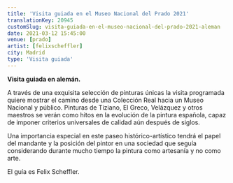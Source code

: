 ```yaml
---
title: 'Visita guiada en el Museo Nacional del Prado 2021'
translationKey: 20945
customSlug: visita-guiada-en-el-museo-nacional-del-prado-2021-aleman
date: 2021-03-12 15:45:00
venue: [prado]
artist: [felixscheffler]
city: Madrid
type: 'Visita guiada'
---
```


<strong>Visita guiada en alemán.</strong>

A través de una exquisita selección de pinturas únicas la visita programada quiere mostrar el camino desde una Colección Real hacia un Museo Nacional y público. Pinturas de Tiziano, El Greco, Velázquez y otros maestros se verán como hitos en la evolución de la pintura española, capaz de imponer criterios universales de calidad aún después de siglos.

Una importancia especial en este paseo histórico-artístico tendrá el papel del mandante y la posición del pintor en una sociedad que seguía considerando durante mucho tiempo la pintura como artesanía y no como arte.

El guía es Felix Scheffler.
